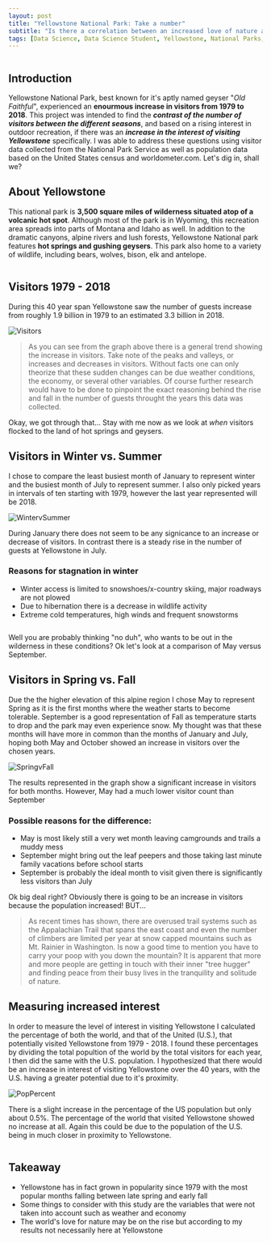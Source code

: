 ```yaml
---
layout: post
title: "Yellowstone National Park: Take a number"
subtitle: "Is there a correlation between an increased love of nature and the rise in visitation at Yellowstone?" 
tags: [Data Science, Data Science Student, Yellowstone, National Parks, Nature, Old Faithful, Geysers, Hot Springs]
---
```


<img src="https://i.imgur.com/dDWCWZS.jpg" class="align-center" alt="">

## Introduction  
Yellowstone National Park, best known for it's aptly named geyser "_Old Faithful_", experienced an **enourmous increase in visitors from 1979 to 2018**. This project was intended to find the _**contrast of the number of visitors between the different seasons**_, and based on a rising interest in outdoor recreation, if there was an _**increase in the interest of visiting Yellowstone**_ specifically. I was able to address these questions using visitor data collected from the National Park Service as well as population data based on the United States census and worldometer.com. Let's dig in, shall we? 

## About Yellowstone  
This national park is **3,500 square miles of wilderness situated atop of a volcanic hot spot**. Although most of the park is in Wyoming, this recreation area spreads into parts of Montana and Idaho as well. In addition to the dramatic canyons, alpine rivers and lush forests, Yellowstone National park features **hot springs and gushing geysers**. This park also home to a variety of wildlife, including bears, wolves, bison, elk and antelope.

<img src="https://i.imgur.com/bZwvrHO.jpg" class="align-center" alt="">

## Visitors 1979 - 2018 
During this 40 year span Yellowstone saw the number of guests increase from roughly 1.9 billion in 1979 to an estimated 3.3 billion in 2018.

![Visitors](https://i.imgur.com/WJFApHc.png)

> As you can see  from the graph above there is a general trend showing the increase in visitors. Take note of the peaks and valleys, or increases and decreases in visitors. Without facts one can only theorize that these sudden changes can be due weather conditions, the economy, or several other variables. Of course further research would have to be done to pinpoint the exact reasoning behind the rise and fall in the number of guests throught the years this data was collected.  

Okay, we got through that... Stay with me now as we look at _when_ visitors flocked to the land of hot springs and geysers. 

## Visitors in Winter vs. Summer
I chose to compare the least busiest month of January to represent winter and the busiest month of July to represent summer. I also only picked years in intervals of ten starting with 1979, however the last year represented will be 2018.   

![WintervSummer](https://i.imgur.com/kBhnz2K.png)

During January there does not seem to be any signicance to an increase or decrease of visitors. In contrast there is a steady rise in the number of guests at Yellowstone in July. 

### Reasons for stagnation in winter
* Winter access is limited to snowshoes/x-country skiing, major roadways are not plowed
* Due to hibernation there is a decrease in wildlife activity
* Extreme cold temperatures, high winds and frequent snowstorms

<img src="https://i.imgur.com/bPGir6q.jpg" class="align-center" alt="">

Well you are probably thinking "no duh", who wants to be out in the wilderness in these conditions? Ok let's look at a comparison of May versus September.

## Visitors in Spring vs. Fall
Due the the higher elevation of this alpine region I chose May to represent Spring as it is the first months where the weather starts to become tolerable. September is a good representation of Fall as temperature starts to drop and the park may even experience snow. My thought was that these months will have more in common than the months of January and July, hoping both May and October showed an increase in visitors over the chosen years.

![SpringvFall](https://i.imgur.com/TpwQ6EY.png)

The results represented in the graph show a significant increase in visitors for both months. However, May had a much lower visitor count than September

### Possible reasons for the difference:
* May is most likely still a very wet month leaving camgrounds and trails a muddy mess
* September might bring out the leaf peepers and those taking last minute family vacations before school starts
* September is probably the ideal month to visit given there is significantly less visitors than July

Ok big deal right? Obviously there is going to be an increase in visitors because the population increased! BUT...

>As recent times has shown, there are overused trail systems such as the Appalachian Trail that spans the east coast and even the number of climbers are limited per year at snow capped mountains such as Mt. Rainier in Washington. Is now a good time to mention you have to carry your poop with you down the mountain? It is apparent that more and more people are getting in touch with their inner "tree hugger" and finding peace from their busy lives in the tranquility and solitude of nature.

## Measuring increased interest
In order to measure the level of interest in visiting Yellowstone I calculated the percentage of both the world, and that of the United (U.S.), that potentially visited Yellowstone from 1979 - 2018. I found these percentages by dividing the total popultion of the world by the total visitors for each year, I then did the same with the U.S. population. I hypothesized that there would be an increase in interest of visiting Yellowstone over the 40 years, with the U.S. having a greater potential due to it's proximity.  

![PopPercent](https://i.imgur.com/1nNZqOJ.png)

There is a slight increase in the percentage of the US population but only about 0.5%. The percentage of the world that visited Yellowstone showed no increase at all. Again this could be due to the population of the U.S. being in much closer in proximity to Yellowstone. 

<img src="https://i.imgur.com/J4kHuHZ.jpg" class="align-center" alt="">

## Takeaway
* Yellowstone has in fact grown in popularity since 1979 with the most popular months falling between late spring and early fall
* Some things to consider with this study are the variables that were not taken into account such as weather and economy  
* The world's love for nature may be on the rise but according to my results not necessarily here at Yellowstone 
